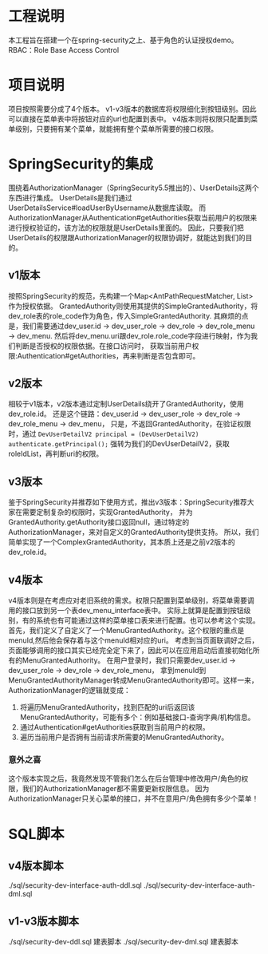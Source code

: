 # 工程说明
本工程旨在搭建一个在spring-security之上、基于角色的认证授权demo。
RBAC：Role Base Access Control

# 项目说明
项目按照需要分成了4个版本。
v1-v3版本的数据库将权限细化到按钮级别。因此可以直接在菜单表中将按钮对应的url也配置到表中。
v4版本则将权限只配置到菜单级别，只要拥有某个菜单，就能拥有整个菜单所需要的接口权限。
# SpringSecurity的集成
围绕着AuthorizationManager<T>（SpringSecurity5.5推出的）、UserDetails这两个东西进行集成。
UserDetails是我们通过UserDetailsService#loadUserByUsername从数据库读取。
而AuthorizationManager从Authentication#getAuthorities获取当前用户的权限来进行授权验证的，该方法的权限就是UserDetails里面的。
因此，只要我们把UserDetails的权限跟AuthorizationManager的权限协调好，就能达到我们的目的。

## v1版本
按照SpringSecurity的规范，先构建一个Map<AntPathRequestMatcher, List<GrantedAuthority>>作为授权依据。
GrantedAuthority则使用其提供的SimpleGrantedAuthority，将dev_role表的role_code作为角色，传入SimpleGrantedAuthority.
其麻烦的点是，我们需要通过dev_user.id -> dev_user_role -> dev_role -> dev_role_menu -> dev_menu. 
然后将dev_menu.uri跟dev_role.role_code字段进行映射，作为我们判断是否授权的权限依据。在接口访问时，
获取当前用户权限:Authentication#getAuthorities，再来判断是否包含即可。

## v2版本
相较于v1版本，v2版本通过定制UserDetails绕开了GrantedAuthority，使用dev_role.id。
还是这个链路：dev_user.id -> dev_user_role -> dev_role -> dev_role_menu -> dev_menu，
只是，不返回GrantedAuthority，在验证权限时，通过
`DevUserDetailV2 principal = (DevUserDetailV2) authenticate.getPrincipal();`
强转为我们的DevUserDetailV2，获取roleIdList，再判断uri的权限。

## v3版本
鉴于SpringSecurity并推荐如下使用方式，推出v3版本：SpringSecurity推荐大家在需要定制复杂的权限时，实现GrantedAuthority，
并为GrantedAuthority.getAuthority接口返回null，通过特定的AuthorizationManager，来对自定义的GrantedAuthority提供支持。
所以，我们简单实现了一个ComplexGrantedAuthority，其本质上还是之前v2版本的dev_role.id。

## v4版本
v4版本则是在考虑应对老旧系统的需求。权限只配置到菜单级别，将菜单需要调用的接口放到另一个表dev_menu_interface表中。
实际上就算是配置到按钮级别，有的系统也有可能通过这样的菜单接口表来进行配置。也可以参考这个实现。
首先，我们定义了自定义了一个MenuGrantedAuthority。这个权限的重点是menuId,然后他会保存着与这个menuId相对应的uri。
考虑到当页面联调好之后，页面能够调用的接口其实已经完全定下来了，因此可以在应用启动后直接初始化所有的MenuGrantedAuthority。
在用户登录时，我们只需要dev_user.id -> dev_user_role -> dev_role -> dev_role_menu，
拿到menuId到MenuGrantedAuthorityManager转成MenuGrantedAuthority即可。这样一来，AuthorizationManager的逻辑就变成：
1. 将遍历MenuGrantedAuthority，找到匹配的uri后返回该MenuGrantedAuthority，可能有多个：例如基础接口-查询字典/机构信息。
2. 通过Authentication#getAuthorities获取到当前用户的权限。
3. 遍历当前用户是否拥有当前请求所需要的MenuGrantedAuthority。

### 意外之喜
这个版本实现之后，我竟然发现不管我们怎么在后台管理中修改用户/角色的权限，我们的AuthorizationManager都不需要更新权限信息。
因为AuthorizationManager只关心菜单的接口，并不在意用户/角色拥有多少个菜单！

# SQL脚本
## v4版本脚本
./sql/security-dev-interface-auth-ddl.sql
./sql/security-dev-interface-auth-dml.sql
## v1-v3版本脚本
./sql/security-dev-ddl.sql 建表脚本
./sql/security-dev-dml.sql 建表脚本

